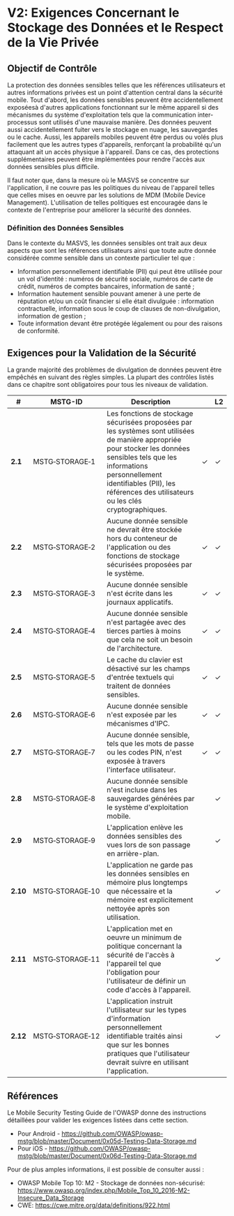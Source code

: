 # V2: Exigences Concernant le Stockage des Données et le Respect de la Vie Privée

## Objectif de Contrôle

La protection des données sensibles telles que les références utilisateurs et autres informations privées est un point d'attention central dans la sécurité mobile. Tout d'abord, les données sensibles peuvent être accidentellement exposéesà d'autres applications fonctionnant sur le même appareil si des mécanismes du système d'exploitation tels que la communication inter-processus sont utilisés d'une mauvaise manière. Des données peuvent aussi accidentellement fuiter vers le stockage en nuage, les sauvegardes ou le cache. Aussi, les appareils mobiles peuvent être perdus ou volés plus facilement que les autres types d'appareils, renforçant la probabilité qu'un attaquant ait un accès physique à l'appareil. Dans ce cas, des protections supplémentaires peuvent être implémentées pour rendre l'accès aux données sensibles plus difficile.

Il faut noter que, dans la mesure où le MASVS se concentre sur l'application, il ne couvre pas les politiques du niveau de l'appareil telles que celles mises en oeuvre par les solutions de MDM (Mobile Device Management). L'utilisation de telles politiques est encouragée dans le contexte de l'entreprise pour améliorer la sécurité des données.

### Définition des Données Sensibles

Dans le contexte du MASVS, les données sensibles ont trait aux deux aspects que sont les références utilisateurs ainsi que toute autre donnée considérée comme sensible dans un contexte particulier tel que :

- Information personnellement identifiable (PII) qui peut être utilisée pour un vol d'identité :  numéros de sécurité sociale, numéros de carte de crédit, numéros de comptes bancaires, information de santé ;
- Information hautement sensible pouvant amener à une perte de réputation et/ou un coût financier si elle était divulguée : information contractuelle, information sous le coup de clauses de non-divulgation, information de gestion ;
- Toute information devant être protégée légalement ou pour des raisons de conformité.

<div style="page-break-after: always;" >
</div>

## Exigences pour la Validation de la Sécurité

La grande majorité des problèmes de divulgation de données peuvent être empêchés en suivant des règles simples. La plupart des contrôles listés dans ce chapitre sont obligatoires pour tous les niveaux de validation.

| # | MSTG-ID | Description || L2 |
| --- | --- | --- | --- | --- |
| **2.1** | MSTG‑STORAGE‑1 | Les fonctions de stockage sécurisées proposées par les systèmes sont utilisées de manière appropriée pour stocker les données sensibles tels que les informations personnellement identifiables (PII), les références des utilisateurs ou les clés cryptographiques. | ✓ | ✓ |
| **2.2** | MSTG‑STORAGE‑2 | Aucune donnée sensible ne devrait être stockée hors du conteneur de l'application ou des fonctions de stockage sécurisées proposées par le système. | ✓ | ✓ |
| **2.3** | MSTG‑STORAGE‑3 | Aucune donnée sensible n'est écrite dans les journaux applicatifs. | ✓ | ✓ |
| **2.4** | MSTG‑STORAGE‑4 | Aucune donnée sensible n'est partagée avec des tierces parties à moins que cela ne soit un besoin de l'architecture. | ✓ | ✓ |
| **2.5** | MSTG‑STORAGE‑5 | Le cache du clavier est désactivé sur les champs d'entrée textuels qui traitent de données sensibles. | ✓ | ✓ |
| **2.6** | MSTG‑STORAGE‑6 | Aucune donnée sensible n'est exposée par les mécanismes d'IPC. | ✓ | ✓ |
| **2.7** | MSTG‑STORAGE‑7 | Aucune donnée sensible, tels que les mots de passe ou les codes PIN, n'est exposée à travers l'interface utilisateur. | ✓ | ✓ |
| **2.8** | MSTG‑STORAGE‑8 | Aucune donnée sensible n'est incluse dans les sauvegardes générées par le système d'exploitation mobile. |   | ✓ |
| **2.9** | MSTG‑STORAGE‑9 | L'application enlève les données sensibles des vues lors de son passage en arrière-plan. |  | ✓ |
| **2.10** | MSTG‑STORAGE‑10 | L'application ne garde pas les données sensibles en mémoire plus longtemps que nécessaire et la mémoire est explicitement nettoyée après son utilisation. |  | ✓ |
| **2.11** | MSTG‑STORAGE‑11 | L'application met en oeuvre un minimum de politique concernant la sécurité de l'accès à l'appareil tel que l'obligation pour l'utilisateur de définir un code d'accès à l'appareil. |  | ✓ |
| **2.12** | MSTG‑STORAGE‑12 | L'application instruit l'utilisateur sur les types d'information personnellement identifiable traités ainsi que sur les bonnes pratiques que l'utilisateur devrait suivre en utilisant l'application. |  | ✓ |

<div style="page-break-after: always;">
</div>

## Références

Le Mobile Security Testing Guide de l'OWASP donne des instructions détaillées pour valider les exigences listées dans cette section.

- Pour Android - <https://github.com/OWASP/owasp-mstg/blob/master/Document/0x05d-Testing-Data-Storage.md>
- Pour iOS - <https://github.com/OWASP/owasp-mstg/blob/master/Document/0x06d-Testing-Data-Storage.md>

Pour de plus amples informations, il est possible de consulter aussi :

- OWASP Mobile Top 10: M2 - Stockage de données non-sécurisé: <https://www.owasp.org/index.php/Mobile_Top_10_2016-M2-Insecure_Data_Storage>
- CWE: <https://cwe.mitre.org/data/definitions/922.html>

